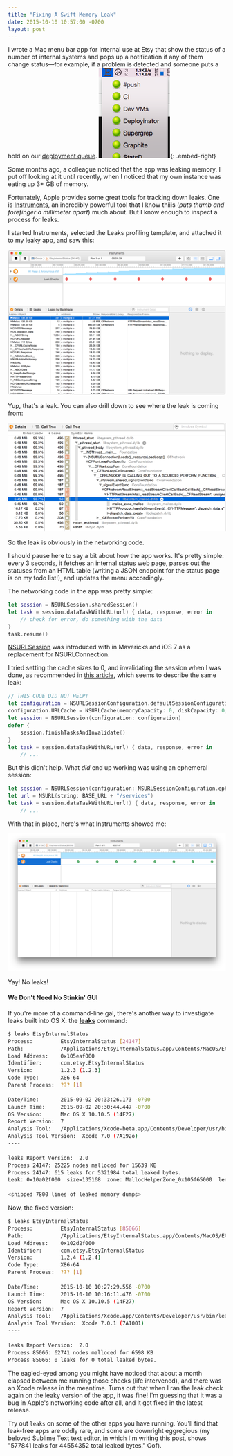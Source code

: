 ```yaml
--- 
title: "Fixing A Swift Memory Leak"
date: 2015-10-10 10:57:00 -0700
layout: post
---
```


I wrote a Mac menu bar app for internal use at Etsy that show the status of a number of internal systems and pops up a notification if any of them change status—for example, if a problem is detected and someone puts a hold on our [deployment queue](https://github.com/etsy/PushBot). ![EtsyInternalStatus.app](/public/images/fixing-leak/etsy-internal-status-menu.png){: .embed-right}

Some months ago, a colleague noticed that the app was leaking memory. I put off looking at it until recently, when I noticed that my own instance was eating up 3+ GB of memory.

Fortunately, Apple provides some great tools for tracking down leaks. One is [Instruments](https://developer.apple.com/library/mac/documentation/DeveloperTools/Conceptual/InstrumentsUserGuide/Introduction/Introduction.html), an incredibly powerful tool that I know thiiis (*puts thumb and forefinger a millimeter apart*) much about. But I know enough to inspect a process for leaks.

I started Instruments, selected the Leaks profiling template, and attached it to my leaky app, and saw this:

![Holy leak, Batman!](/public/images/fixing-leak/instruments-1.png)

Yup, that's a leak. You can also drill down to see where the leak is coming from:

![Drilling down to the leak](/public/images/fixing-leak/instruments-2.png)

So the leak is obviously in the networking code.

I should pause here to say a bit about how the app works. It's pretty simple: every 3 seconds, it fetches an internal status web page, parses out the statuses from an HTML table (writing a JSON endpoint for the status page is on my todo list!), and updates the menu accordingly.

The networking code in the app was pretty simple:

```swift
let session = NSURLSession.sharedSession()
let task = session.dataTaskWithURL(url) { data, response, error in
    // check for error, do something with the data
}
task.resume()
```

[NSURLSession](https://developer.apple.com/library/mac/documentation/Foundation/Reference/NSURLSession_class/) was introduced with in Mavericks and iOS 7 as a replacement for NSURLConnection.

I tried setting the cache sizes to 0, and invalidating the session when I was done, as recommended in [this article](http://www.drdobbs.com/architecture-and-design/memory-leaks-in-ios-7/240168600), which seems to describe the same leak:

```swift
// THIS CODE DID NOT HELP!
let configuration = NSURLSessionConfiguration.defaultSessionConfiguration()
configuration.URLCache = NSURLCache(memoryCapacity: 0, diskCapacity: 0, diskPath: nil)
let session = NSURLSession(configuration: configuration)
defer {
    session.finishTasksAndInvalidate()
}
let task = session.dataTaskWithURL(url) { data, response, error in
    // ...
```

But this didn't help. What _did_ end up working was using an ephemeral session:

```swift
let session = NSURLSession(configuration: NSURLSessionConfiguration.ephemeralSessionConfiguration())
let url = NSURL(string: BASE_URL + "/services")
let task = session.dataTaskWithURL(url!) { data, response, error in
    // ...
```

With that in place, here's what Instruments showed me:

![No leaks!](/public/images/fixing-leak/instruments-no-leaks.png)

Yay! No leaks!

#### We Don't Need No Stinkin' GUI

If you're more of a command-line gal, there's another way to investigate leaks built into OS X: the **[leaks](https://developer.apple.com/library/mac/documentation/Darwin/Reference/ManPages/man1/leaks.1.html)** command:

```bash
$ leaks EtsyInternalStatus
Process:         EtsyInternalStatus [24147]
Path:            /Applications/EtsyInternalStatus.app/Contents/MacOS/EtsyInternalStatus
Load Address:    0x105eaf000
Identifier:      com.etsy.EtsyInternalStatus
Version:         1.2.3 (1.2.3)
Code Type:       X86-64
Parent Process:  ??? [1]

Date/Time:       2015-09-02 20:33:26.173 -0700
Launch Time:     2015-09-02 20:30:44.447 -0700
OS Version:      Mac OS X 10.10.5 (14F27)
Report Version:  7
Analysis Tool:   /Applications/Xcode-beta.app/Contents/Developer/usr/bin/leaks
Analysis Tool Version:  Xcode 7.0 (7A192o)
----

leaks Report Version:  2.0
Process 24147: 25225 nodes malloced for 15639 KB
Process 24147: 615 leaks for 5321984 total leaked bytes.
Leak: 0x10a02f000  size=135168  zone: MallocHelperZone_0x105f65000  length: 5020

<snipped 7800 lines of leaked memory dumps>
```

Now, the fixed version:

```bash
$ leaks EtsyInternalStatus
Process:         EtsyInternalStatus [85066]
Path:            /Applications/EtsyInternalStatus.app/Contents/MacOS/EtsyInternalStatus
Load Address:    0x102d2f000
Identifier:      com.etsy.EtsyInternalStatus
Version:         1.2.4 (1.2.4)
Code Type:       X86-64
Parent Process:  ??? [1]

Date/Time:       2015-10-10 10:27:29.556 -0700
Launch Time:     2015-10-10 10:16:11.476 -0700
OS Version:      Mac OS X 10.10.5 (14F27)
Report Version:  7
Analysis Tool:   /Applications/Xcode.app/Contents/Developer/usr/bin/leaks
Analysis Tool Version:  Xcode 7.0.1 (7A1001)
----

leaks Report Version:  2.0
Process 85066: 62741 nodes malloced for 6598 KB
Process 85066: 0 leaks for 0 total leaked bytes.
```

The eagled-eyed among you might have noticed that about a month elapsed between me running those checks (life intervened), and there was an Xcode release in the meantime. Turns out that when I ran the leak check again on the leaky version of the app, it was fine! I'm guessing that it was a bug in Apple's networking code after all, and it got fixed in the latest release.

Try out `leaks` on some of the other apps you have running. You'll find that leak-free apps are oddly rare, and some are downright eggregious (my beloved Sublime Text text editor, in which I'm writing this post, shows "577841 leaks for 44554352 total leaked bytes." Oof).
